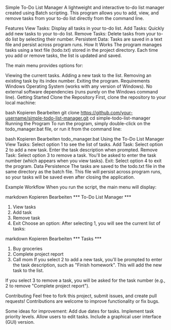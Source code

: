 Simple To-Do List Manager
A lightweight and interactive to-do list manager created using Batch scripting. This program allows you to add, view, and remove tasks from your to-do list directly from the command line.

Features
View Tasks: Display all tasks in your to-do list.
Add Tasks: Quickly add new tasks to your to-do list.
Remove Tasks: Delete tasks from your to-do list by selecting their number.
Persistent Data: Tasks are saved in a text file and persist across program runs.
How It Works
The program manages tasks using a text file (todo.txt) stored in the project directory. Each time you add or remove tasks, the list is updated and saved.

The main menu provides options for:

Viewing the current tasks.
Adding a new task to the list.
Removing an existing task by its index number.
Exiting the program.
Requirements
Windows Operating System (works with any version of Windows).
No external software dependencies (runs purely on the Windows command line).
Getting Started
Clone the Repository
First, clone the repository to your local machine:

bash
Kopieren
Bearbeiten
git clone https://github.com/your-username/simple-todo-list-manager.git
cd simple-todo-list-manager
Running the Program
To run the program, simply double-click on the todo_manager.bat file, or run it from the command line:

bash
Kopieren
Bearbeiten
todo_manager.bat
Using the To-Do List Manager
View Tasks: Select option 1 to see the list of tasks.
Add Task: Select option 2 to add a new task. Enter the task description when prompted.
Remove Task: Select option 3 to remove a task. You'll be asked to enter the task number (which appears when you view tasks).
Exit: Select option 4 to exit the program.
Data Persistence
The tasks are saved to the todo.txt file in the same directory as the batch file. This file will persist across program runs, so your tasks will be saved even after closing the application.

Example Workflow
When you run the script, the main menu will display:

markdown
Kopieren
Bearbeiten
*** To-Do List Manager ***
1. View tasks
2. Add task
3. Remove task
4. Exit
Choose an option:
After selecting 1, you will see the current list of tasks:

markdown
Kopieren
Bearbeiten
*** Tasks ***
1. Buy groceries
2. Complete project report
3. Call mom
If you select 2 to add a new task, you'll be prompted to enter the task description, such as "Finish homework". This will add the new task to the list.

If you select 3 to remove a task, you will be asked for the task number (e.g., 2 to remove "Complete project report").

Contributing
Feel free to fork this project, submit issues, and create pull requests! Contributions are welcome to improve functionality or fix bugs.

Some ideas for improvement:
Add due dates for tasks.
Implement task priority levels.
Allow users to edit tasks.
Include a graphical user interface (GUI) version.
